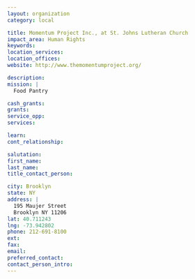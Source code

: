 ```yaml
---
layout: organization
category: local

title: Momentum Project Inc., at St. Johns Lutheran Church
impact_area: Human Rights
keywords: 
location_services: 
location_offices: 
website: http://www.themomentumproject.org/

description: 
mission: |
  Food Pantry

cash_grants: 
grants: 
service_opp: 
services: 

learn: 
cont_relationship: 

salutation: 
first_name: 
last_name: 
title_contact_person: 

city: Brooklyn
state: NY
address: |
  195 Maujer Street  
  Brooklyn NY 11206
lat: 40.711243
lng: -73.942802
phone: 212-691-8100
ext: 
fax: 
email: 
preferred_contact: 
contact_person_intro: 
---
```

